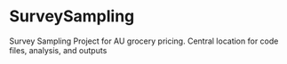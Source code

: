# SurveySampling
Survey Sampling Project for AU grocery pricing.
Central location for code files, analysis, and outputs
